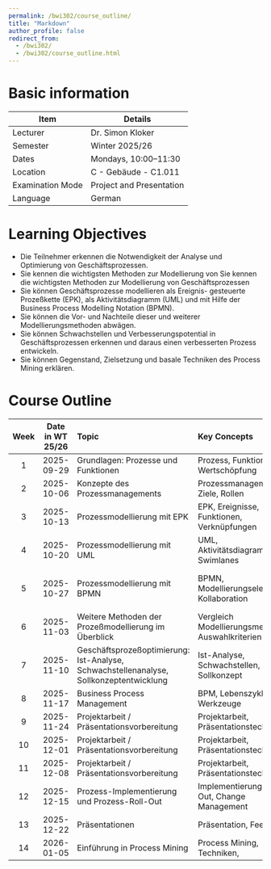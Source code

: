 ```yaml
---
permalink: /bwi302/course_outline/
title: "Markdown"
author_profile: false
redirect_from: 
  - /bwi302/
  - /bwi302/course_outline.html
---
```


Basic information
======

| Item               | Details                      |
|--------------------|------------------------------|
| Lecturer           | Dr. Simon Kloker             |
| Semester           | Winter 2025/26               |
| Dates              | Mondays, 10:00–11:30         |
| Location           | C - Gebäude - C1.011         |
| Examination Mode   | Project and Presentation     |
| Language           | German                       |

Learning Objectives
======


* Die Teilnehmer erkennen die Notwendigkeit der Analyse und Optimierung von Geschäftsprozessen.
* Sie kennen die wichtigsten Methoden zur Modellierung von Sie kennen die wichtigsten Methoden zur Modellierung von Geschäftsprozessen
* Sie können Geschäftsprozesse modellieren als Ereignis- gesteuerte Prozeßkette (EPK), als Aktivitätsdiagramm (UML) und mit Hilfe der Business Process Modelling Notation (BPMN).
* Sie können die Vor- und Nachteile dieser und weiterer Modellierungsmethoden abwägen.
* Sie können Schwachstellen und Verbesserungspotential in Geschäftsprozessen erkennen und daraus einen verbesserten Prozess entwickeln.
* Sie können Gegenstand, Zielsetzung und basale Techniken des Process Mining erklären.


Course Outline
======

| Week | Date in WT 25/26 | Topic | Key Concepts | Notes |
|:-----:|:------------:|:-----------------------------------------------|:-----------------------------------------------|:-----------------------------------------------|
| 1 | 2025-09-29 | Grundlagen: Prozesse und Funktionen | Prozess, Funktion, Wertschöpfung |  |
| 2 | 2025-10-06 | Konzepte des Prozessmanagements | Prozessmanagement, Ziele, Rollen |  |
| 3 | 2025-10-13 | Prozessmodellierung mit EPK | EPK, Ereignisse, Funktionen, Verknüpfungen |  |
| 4 | 2025-10-20 | Prozessmodellierung mit UML | UML, Aktivitätsdiagramm, Swimlanes |  |
| 5 | 2025-10-27 | Prozessmodellierung mit BPMN | BPMN, Modellierungselemente, Kollaboration | Details and Topics for Project (Examination) |
| 6 | 2025-11-03 | Weitere Methoden der Prozeßmodellierung im Überblick | Vergleich Modellierungsmethoden, Auswahlkriterien |  |
| 7 | 2025-11-10 | Geschäftsprozeßoptimierung: Ist-Analyse, Schwachstellenanalyse, Sollkonzeptentwicklung | Ist-Analyse, Schwachstellen, Sollkonzept |  |
| 8 | 2025-11-17 | Business Process Management | BPM, Lebenszyklus, Werkzeuge |  |
| 9 | 2025-11-24 | Projektarbeit / Präsentationsvorbereitung | Projektarbeit, Präsentationstechnik | Projektarbeit |
| 10 | 2025-12-01 | Projektarbeit / Präsentationsvorbereitung | Projektarbeit, Präsentationstechnik | Projektarbeit |
| 11 | 2025-12-08 | Projektarbeit / Präsentationsvorbereitung | Projektarbeit, Präsentationstechnik | Projektarbeit |
| 12 | 2025-12-15 | Prozess-Implementierung und Prozess-Roll-Out | Implementierung, Roll-Out, Change Management |  |
| 13 | 2025-12-22 | Präsentationen | Präsentation, Feedback |  |
| 14 | 2026-01-05 | Einführung in Process Mining | Process Mining, Techniken, | |